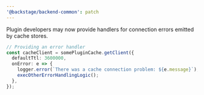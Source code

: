 ```yaml
---
'@backstage/backend-common': patch
---
```


Plugin developers may now provide handlers for connection errors emitted by cache stores.

```typescript
// Providing an error handler
const cacheClient = somePluginCache.getClient({
  defaultTtl: 3600000,
  onError: e => {
    logger.error(`There was a cache connection problem: ${e.message}`);
    execOtherErrorHandlingLogic();
  },
});
```
